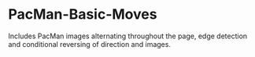 # PacMan-Basic-Moves

Includes PacMan images alternating throughout the page, edge detection and conditional reversing of direction and images.
